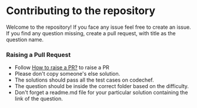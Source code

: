 # Contributing to the repository

Welcome to the repository! If you face any issue feel free to create an issue.
If you find any question missing, create a pull request, with title as the question name.

### Raising a Pull Request 

- Follow [How to raise a PR?](https://www.digitalocean.com/community/tutorials/how-to-create-a-pull-request-on-github) to raise a PR
- Please don't copy someone's else solution.
- The solutions should pass all the test cases on codechef.
- The question should be inside the correct folder based on the difficulty.
- Don't forget a readme.md file for your particular solution containing the link of the question. 
